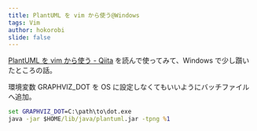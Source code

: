 ```yaml
---
title: PlantUML を vim から使う@Windows
tags: Vim
author: hokorobi
slide: false
---
```


[PlantUML を vim から使う - Qiita](http://qiita.com/taketin/items/5cc7ff13b32492d9e2ad) を読んで使ってみて、Windows で少し躓いたところの話。

環境変数 GRAPHVIZ_DOT を OS に設定しなくてもいいようにバッチファイルへ追加。

```bat:plantuml.bat
set GRAPHVIZ_DOT=C:\path\to\dot.exe
java -jar $HOME/lib/java/plantuml.jar -tpng %1
```

